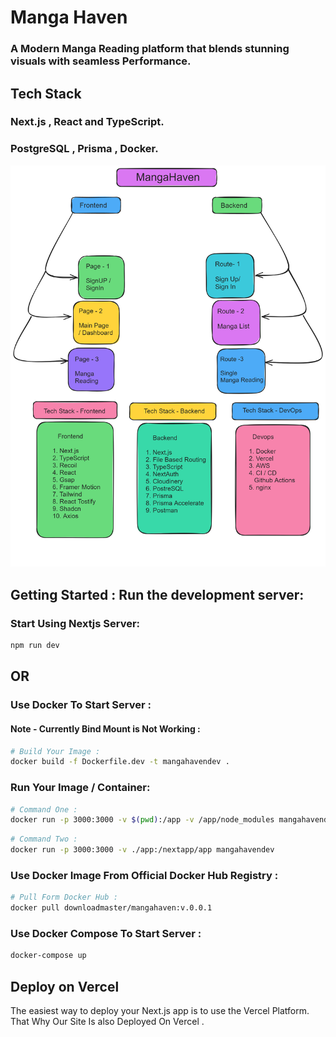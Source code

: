 # Manga Haven

### A Modern Manga Reading platform that blends stunning visuals with seamless Performance.

## Tech Stack

### Next.js , React and TypeScript.

### PostgreSQL , Prisma , Docker.
![map](https://github.com/AshutoshDM1/MangaHaven/blob/main/github%20assests/Manga%20Haven%20Map.png)

## Getting Started : Run the development server:

### Start Using Nextjs Server:

```bash
npm run dev
```
## OR

### Use Docker To Start Server :

#### Note - Currently Bind Mount is Not Working :

```bash
# Build Your Image :
docker build -f Dockerfile.dev -t mangahavendev .
```

###  Run Your Image / Container:

```bash
# Command One :
docker run -p 3000:3000 -v $(pwd):/app -v /app/node_modules mangahavendev
```

```bash
# Command Two :
docker run -p 3000:3000 -v ./app:/nextapp/app mangahavendev
```
### Use Docker Image From Official Docker Hub Registry :

```bash
# Pull Form Docker Hub :
docker pull downloadmaster/mangahaven:v.0.0.1
```

### Use Docker Compose To Start Server :

```bash
docker-compose up
```

## Deploy on Vercel

The easiest way to deploy your Next.js app is to use the Vercel Platform.
That Why Our Site Is also Deployed On Vercel .
